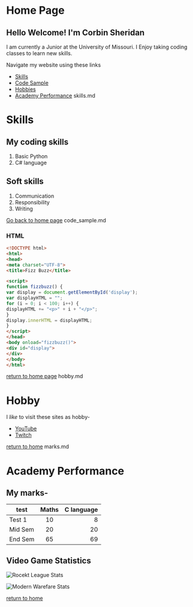 # Home Page
## Hello Welcome! I'm Corbin Sheridan

I am currently a Junior at the University of Missouri. I Enjoy taking coding classes to learn new skills.

Navigate my website using these links

* [Skills](./skills.md)
* [Code Sample](./code_sample.md)
* [Hobbies](./hobby.md)
* [Academy Performance](./marks.md)
skills.md

# Skills

## My coding skills
1. Basic Python
1. C# language

## Soft skills
1. Communication
1. Responsibility
1. Writing

[Go back to home page](./README.md)
code_sample.md


### HTML
```html
<!DOCTYPE html>
<html>
<head>
<meta charset="UTF-8">
<title>Fizz Buzz</title>

<script>
function fizzbuzz() {
var display = document.getElementById('display');
var displayHTML = "";
for (i = 0; i < 100; i++) {
displayHTML += "<p>" + i + "</p>";
}
display.innerHTML = displayHTML;
}
</script>
</head>
<body onload="fizzbuzz()">
<div id="display">
</div>
</body>
</html>
```

[return to home page](./README.md)
hobby.md

# Hobby

I _like_ to visit these sites as hobby-

* [YouTube](https://www.youtube.com)
* [Twitch](https://www.twitch.tv)

[return to home](./README.md)
marks.md

# Academy Performance

## My marks-

| test | Maths | C language |
| ------- |:-------:| -----:|
| Test 1 | 10 | 8 |
| Mid Sem | 20 | 20 |
| End Sem | 65 | 69 |

## Video Game Statistics

![Rocekt League Stats](https://rocketleague.tracker.network/rocket-league/profile/epic/Zeptunee/overview)

![Modern Warefare Stats](https://cod.tracker.gg/modern-warfare/profile/battlenet/Zeptune%2311562/mp)

[return to home](./README.md)
